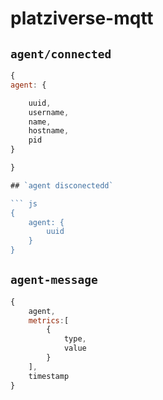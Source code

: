 # platziverse-mqtt

## `agent/connected`


``` js
{
agent: {

    uuid,
    username,
    name,
    hostname,
    pid
}

}

## `agent disconectedd`

``` js
{
    agent: {
        uuid
    }
}
```

## `agent-message`


``` js
{
    agent,
    metrics:[
        {
            type,
            value
        }
    ],
    timestamp
}
```
    
